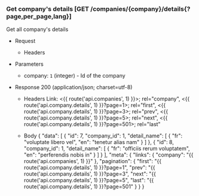 ### Get company's details [GET /companies/{company}/details{?page,per_page,lang}]
Get all company's details

+ Request
    + Headers
        <!-- include(../requests/_headers.md) -->

+ Parameters
    + company: `1` (integer) - Id of the company
    <!-- include(../requests/parameters/_pagination.md) -->
    <!-- include(../requests/parameters/_language.md) -->

+ Response 200 (application/json; charset=utf-8)
    + Headers
        Link: <{{ route('api.companies', 1) }}>; rel="company", <{{ route('api.company.details', 1) }}?page=1>; rel="first", <{{ route('api.company.details', 1) }}?page=3>; rel="prev", <{{ route('api.company.details', 1) }}?page=5>; rel="next", <{{ route('api.company.details', 1) }}?page=501>; rel="last"
        <!-- include(../responses/headers/_rate.md) -->
    
    + Body
        {
            "data": [
                {
                    "id": 7,
                    "company_id": 1,
                    "detail_name": [
                        {
                            "fr": "voluptate libero vel",
                            "en": "tenetur alias nam"
                        }
                    ]
                },
                {
                    "id": 8,
                    "company_id": 1,
                    "detail_name": [
                        {
                            "fr": "officiis rerum voluptatem",
                            "en": "perferendis nobis in"
                        }
                    ]
                }
            ],
            "meta": {
                "links": {
                    "company": "{{ route('api.companies', 1) }}"
                },
                "pagination": {
                    "first": "{{ route('api.company.details', 1) }}?page=1",
                    "prev": "{{ route('api.company.details', 1) }}?page=3",
                    "next": "{{ route('api.company.details', 1) }}?page=5",
                    "last": "{{ route('api.company.details', 1) }}?page=501"
                }
            }
        }

<!-- include(../responses/_404.md) -->

<!-- include(../responses/_403.md) -->

<!-- include(../responses/_400.md) -->
